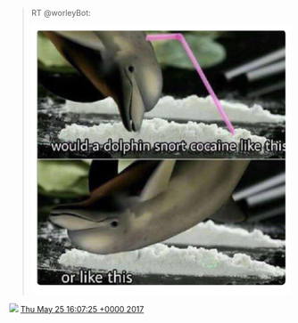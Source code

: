 > RT @worleyBot: 
> 
> ![](../../media/867774112705466370-DAol7p9XYAAsV8_.jpg)

<img src="../../media/tweet.ico" width="12" /> [Thu May 25 16:07:25 +0000 2017](https://twitter.com/DromerDenker/status/867774112705466370)